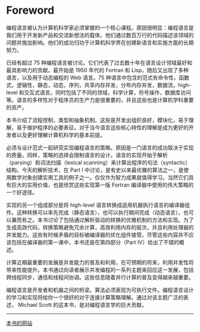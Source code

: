 # Foreword

编程语言被认为计算机科学家必须掌握的一个核心课程。原因很明显：编程语言是我们用于开发新产品和交流新想法的载体。他们通过数百万行的代码描述该领域的问题并施加影响。他们的成功归功于计算机科学界在创建新语言和实施方面的长期努力。

已经有超过 75 种编程语言被讨论。它们代表了过去数十年在语言设计领域最好和最具影响力的贡献。最开始是 1950 年代的 Fortran 和 Lisp，随后又出现了多种语言，以及用于动态编程的 Web 语言。75 种语言中包含的范式有命令性，函数式，逻辑性，静态，动态，序列，共享内存并发，分布内存并发，数据流，high-level 和交互式语言。同时包括了不同的领域，科学计算，符号操作，数据库访问等。语言的多样性对于程序员的生产力是很重要的，并且这些也是计算机学科重要的资产。

本书介绍了流程控制，类型和抽象机制。这些是开发出组织良好，模块化，易于理解，易于维护程序的必要表征。对于当今语言这些核心特性的理解是成为更好的开发者以及更好理解计算机科学的基本前提。

必须与设计范式一起研究实现编程语言的策略。原因是一门语言的成功取决于实现的质量。同样，策略的选择会限制语言的设计。语言的实现开始于解析（parsing）和词法扫描（lexical scanning）来计算出程序的句法（syntactic）结构。今天的解析技术，在 Part I 中讨论，是有史以来最优雅的算法之一，是使用数学对象创建实用工具的例子之一。仅仅作为智力成果就值得学习。当然它们具有巨大的实用价值，也是欣赏这些实现第一版 Fortran 编译器中使用的伟大策略的一个好途径。

实现的另一个组成部分是将 high-level 语言转换成适用机器执行语言的编译器组件。这种转换可以率先完成（静态语言），也可以执行期间完成（动态语言），也可以兼而有之。本书讨论了包括通过解析驱动的转换的优雅机制的方法和实现。为了生成高效代码，转换策略避免冗余计算，高效利用内存的层次，并且利用处理器的并发能力。这些有时候矛盾的目标被编译器的优化组件接管。尽管这些内容并不应该包括在编译器的第一课中，本书还是在第四部分（Part IV）给出了不错的概述。

计算近期最重要的发展是并发能力的普及和利用，在可预期的将来，利用并发性将带来性能提升。本书通过向读者展示并发编程的一系列主题来回应这一发展，包括跨线程同步，通信和线程间协调。这些信息随着并行计算的普及变得越来越重要。

编程语言是开发者和机器之间的桥梁。算法必须表现为可执行文件。编程语言设计的学习和实现将给你一个很好的对于连接计算策略理解。通过对该主题广泛的表述， Michael Scott 的这本书，是对编程语言学的巨大贡献。

----

[本书的网站](https://booksite.elsevier.com/9780124104099/)
